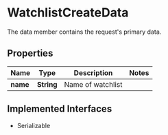 

# WatchlistCreateData

The data member contains the request's primary data.

## Properties

Name | Type | Description | Notes
------------ | ------------- | ------------- | -------------
**name** | **String** | Name of watchlist | 


## Implemented Interfaces

* Serializable


